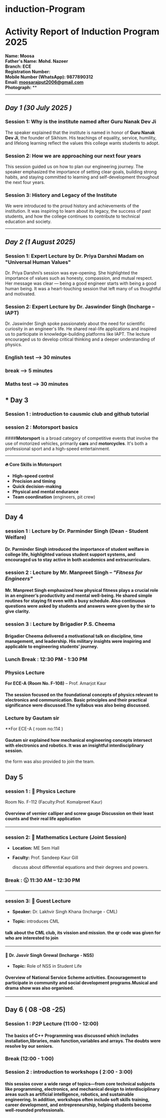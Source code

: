 # induction-Program
# Activity Report of Induction Program 2025

**Name: Moosa**  
**Father's Name: Mohd. Nazeer**  
**Branch: ECE**  
**Registration Number:**  
**Mobile Number (WhatsApp): 9877890312**  
**Email: moosarajput2006@gmail.com**  
**Photograph:** **  
 


---

## *Day 1 (30 July 2025 )*

### Session 1: Why is the institute named after Guru Nanak Dev Ji  
The speaker explained that the institute is named in honor of **Guru Nanak Dev Ji**, the founder of Sikhism. His teachings of equality, service, humility, and lifelong learning reflect the values this college wants students to adopt.

### Session 2: How we are approaching our next four years  
This session guided us on how to plan our engineering journey. The speaker emphasized the importance of setting clear goals, building strong habits, and staying committed to learning and self-development throughout the next four years.

### Session 3: History and Legacy of the Institute  
We were introduced to the proud history and achievements of the institution. It was inspiring to learn about its legacy, the success of past students, and how the college continues to contribute to technical education and society.

---

## *Day 2 (1 August 2025)*

### Session 1: Expert Lecture by Dr. Priya Darshni Madam on "Universal Human Values"  
Dr. Priya Darshni’s session was eye-opening. She highlighted the importance of values such as honesty, compassion, and mutual respect. Her message was clear — being a good engineer starts with being a good human being. It was a heart-touching session that left many of us thoughtful and motivated.

### Session 2: Expert Lecture by Dr. Jaswinder Singh (Incharge – IAPT)  
Dr. Jaswinder Singh spoke passionately about the need for scientific curiosity in an engineer's life. He shared real-life applications and inspired us to participate in knowledge-building platforms like IAPT. The lecture encouraged us to develop critical thinking and a deeper understanding of physics.


### English test --> 30 minutes 
### break --> 5 minutes 
### Maths test --> 30 minutes 




## * Day 3

### Session 1 : introduction to causmic club and github tutorial 


### session 2 : Motorsport basics


####**Motorsport** is a broad category of competitive events that involve the use of motorized vehicles, primarily **cars** and **motorcycles**. It's both a professional sport and a high-speed entertainment.

---

#### 🔥 Core Skills in Motorsport

- **High-speed control**
- **Precision and timing**
- **Quick decision-making**
- **Physical and mental endurance**
- **Team coordination** (engineers, pit crew)



---



## Day 4

### session 1 : Lecture by Dr. Parminder Singh (Dean - Student Welfare)  

#### Dr. Parminder Singh introduced the importance of student welfare in college life, highlighted various student support systems, and encouraged us to stay active in both academics and extracurriculars.

### session 2 : Lecture by Mr. Manpreet Singh – *"Fitness for Engineers"*  

#### Mr. Manpreet Singh emphasized how physical fitness plays a crucial role in an engineer’s productivity and mental well-being. He shared simple routines for staying fit even with a busy schedule. Also continuous questions were asked by students and answers were given by the sir to give clarity.

### session 3 : Lecture by Brigadier P.S. Cheema  

#### Brigadier Cheema delivered a motivational talk on discipline, time management, and leadership. His military insights were inspiring and applicable to engineering students’ journey.


### Lunch Break : 12:30 PM - 1:30 PM  

### Physics Lecture  
**For ECE-A (Room No. F-108)** – Prof. Amarjot Kaur  
 

#### The session focused on the foundational concepts of physics relevant to electronics and communication. Basic principles and their practical significance were discussed.The syllabus was also being discussed.


### Lecture by Gautam sir
**For ECE-A ( room no:114 )
 
#### Gautam sir explained how mechanical engineering concepts intersect with electronics and robotics. It was an insightful interdisciplinary session.
the form was also provided to join the team.


## Day 5

### session 1 :  🧪 **Physics Lecture**  
 Room No. F-112  (Faculty:Prof. Komalpreet Kaur)  
 
 #### Overview of vernier calliper and screw gauge  Discussion on their least counts and their real life application 

---


### session 2: 📘 **Mathematics Lecture (Joint Session)**  
- **Location:** ME Sem Hall  
- **Faculty:** Prof. Sandeep Kaur Gill  

  discuss about differential equations and their degrees and powers.




### Break : 🕦 11:30 AM – 12:30 PM  


---

### session 3: 🎤 **Guest Lecture**  
- **Speaker:** Dr. Lakhvir Singh Khana (Incharge - CML)  
 
- **Topic:** introduces CML  

#### talk about the CML club, its vission and mission. the qr code was given for who are interested to join 

---

#### 🎤   Dr. Jasvir Singh Grewal (Incharge - NSS)  
 
- **Topic:** Role of NSS in Student Life 

 
 #### Overview of National Service Scheme activities. Encouragement to participate in community and social development programs.Musical and drama show was also organised. 

---

## Day 6 ( 08 -08 -25)

### Session 1 : P2P Lecture (11:00 - 12:00)
#### The basics of C++ Programming was discussed which includes installation,libraries, main function,variables and arrays. The doubts were resolve by our seniors. 

### Break (12:00 - 1:00)

### Session 2 : introduction to workshops ( 2:00 - 3:00)
#### this sessios cover a wide range of topics—from core technical subjects like programming, electronics, and mechanical design to interdisciplinary areas such as artificial intelligence, robotics, and sustainable engineering. In addition, workshops often include soft skills training, career development, and entrepreneurship, helping students become well-rounded professionals.


